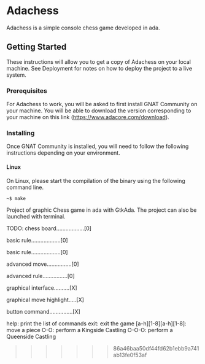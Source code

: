 Adachess
========

Adachess is a simple console chess game developed in ada.

Getting Started
---------------

These instructions will allow you to get a copy of Adachess on your local machine. See Deployment
for notes on how to deploy the project to a live system.

### Prerequisites

For Adachess to work, you will be asked to first install GNAT Community on your machine. You will
be able to download the version corresponding to your machine on this link
(https://www.adacore.com/download).

### Installing

Once GNAT Community is installed, you will need to follow the following instructions depending on
your environment.

#### Linux

On Linux, please start the compilation of the binary using the following command line.

```shell
~$ make
```

Project of graphic Chess game in ada with GtkAda.
The project can also be launched with terminal.

TODO:
chess board..................[0]

basic rule...................[0]

basic rule...................[0]

advanced move................[0]

advanced rule................[0]

graphical interface..........[X]

graphical move highlight.....[X]

button command...............[X]

    
    
help: print the list of commands
    exit: exit the game
   [a-h][1-8][a-h][1-8]: move a piece
    O-O: perform a Kingside Castling
    O-O-O: perform a Queenside Castling
>>>>>>> 86a46baa50df44fd62b1ebb9a741ab13fe0f53af
